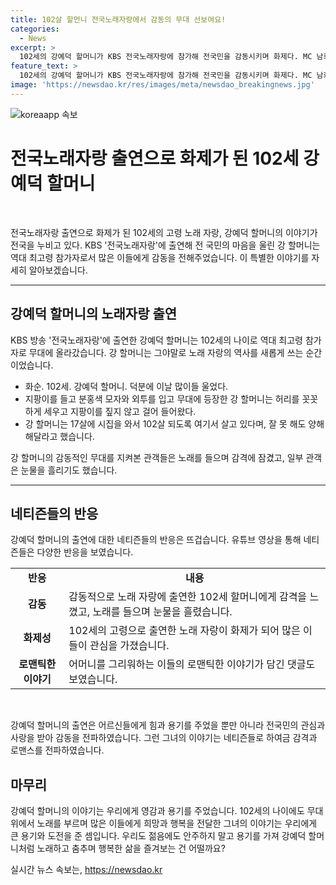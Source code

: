 ```yaml
---
title: 102살 할먼니 전국노래자랑에서 감동의 무대 선보여요!
categories:
  - News
excerpt: >
  102세의 강예덕 할머니가 KBS 전국노래자랑에 참가해 전국민을 감동시키며 화제다. MC 남희석은 강 할머니를 만나 화순. 102세. 강예덕 할머니. 덕분에 이날 많이들 울었다며 소감을 밝혀 강 할머니의 출연 영상도 공개했다. 강 할머니는 102세의 나이로 최고령 참가자로 무대에 서서 ‘찔레꽃’을 부르고 큰 호응을 얻었다. 관객들의 눈물을 자아내며 유튜브 조회수는 42만여회를 기록했고, 네티즌들의 감동적인 반응을 끌어냈다.
feature_text: >
  102세의 강예덕 할머니가 KBS 전국노래자랑에 참가해 전국민을 감동시키며 화제다. MC 남희석은 강 할머니를 만나 화순. 102세. 강예덕 할머니. 덕분에 이날 많이들 울었다며 소감을 밝혀 강 할머니의 출연 영상도 공개했다. 강 할머니는 102세의 나이로 최고령 참가자로 무대에 서서 ‘찔레꽃’을 부르고 큰 호응을 얻었다. 관객들의 눈물을 자아내며 유튜브 조회수는 42만여회를 기록했고, 네티즌들의 감동적인 반응을 끌어냈다.
image: 'https://newsdao.kr/res/images/meta/newsdao_breakingnews.jpg'
---
```


<p><img src="https://newsdao.kr/res/images/meta/newsdao_breakingnews.jpg" alt="koreaapp 속보" /></p>

<h1 data-ke-size="size26">전국노래자랑 출연으로 화제가 된 102세 강예덕 할머니</h1>

<p data-ke-size="size16">&nbsp;</p>

<p>전국노래자랑 출연으로 화제가 된 102세의 고령 노래 자랑, 강예덕 할머니의 이야기가 전국을 누비고 있다. KBS '전국노래자랑'에 출연해 전 국민의 마음을 울린 강 할머니는 역대 최고령 참가자로서 많은 이들에게 감동을 전해주었습니다. 이 특별한 이야기를 자세히 알아보겠습니다.
<hr></p>

<h2 data-ke-size="size26">강예덕 할머니의 노래자랑 출연</h2>

<p data-ke-size="size16">KBS 방송 '전국노래자랑'에 출연한 강예덕 할머니는 102세의 나이로 역대 최고령 참가자로 무대에 올라갔습니다. 강 할머니는 그야말로 노래 자랑의 역사를 새롭게 쓰는 순간이었습니다.</p>

<ul>
  <li>화순. 102세. 강예덕 할머니. 덕분에 이날 많이들 울었다.</li>
  <li>지팡이를 들고 분홍색 모자와 외투를 입고 무대에 등장한 강 할머니는 허리를 꼿꼿하게 세우고 지팡이를 짚지 않고 걸어 들어왔다.</li>
  <li>강 할머니는 17살에 시집을 와서 102살 되도록 여기서 살고 있다며, 잘 못 해도 양해해달라고 했습니다.</li>
</ul>

<p data-ke-size="size16">강 할머니의 감동적인 무대를 지켜본 관객들은 노래를 들으며 감격에 잠겼고, 일부 관객은 눈물을 흘리기도 했습니다.</p>

<hr>

<h2 data-ke-size="size26">네티즌들의 반응</h2>

<p data-ke-size="size16">강예덕 할머니의 출연에 대한 네티즌들의 반응은 뜨겁습니다. 유튜브 영상을 통해 네티즌들은 다양한 반응을 보였습니다.</p>

<table>
  <tr>
    <td style="text-align: center; height: 17px;"><b>반응</b></td>
    <td style="text-align: center; height: 17px;"><b>내용</b></td>
  </tr>
  <tr>
    <td style="text-align: center; height: 17px;"><b>감동</b></td>
    <td>감동적으로 노래 자랑에 출연한 102세 할머니에게 감격을 느꼈고, 노래를 들으며 눈물을 흘렸습니다.</td>
  </tr>
  <tr>
    <td style="text-align: center; height: 17px;"><b>화제성</b></td>
    <td>102세의 고령으로 출연한 노래 자랑이 화제가 되어 많은 이들이 관심을 가졌습니다.</td>
  </tr>
  <tr>
    <td style="text-align: center; height: 17px;"><b>로맨틱한 이야기</b></td>
    <td>어머니를 그리워하는 이들의 로맨틱한 이야기가 담긴 댓글도 보였습니다.</td>
  </tr>
</table>

<p data-ke-size="size16">&nbsp;</p>

<p data-ke-size="size16">강예덕 할머니의 출연은 어르신들에게 힘과 용기를 주었을 뿐만 아니라 전국민의 관심과 사랑을 받아 감동을 전파하였습니다. 그런 그녀의 이야기는 네티즌들로 하여금 감격과 로맨스를 전파하였습니다.</p>

<h2 data-ke-size="size26">마무리</h2>

<p data-ke-size="size16">강예덕 할머니의 이야기는 우리에게 영감과 용기를 주었습니다. 102세의 나이에도 무대 위에서 노래를 부르며 많은 이들에게 희망과 행복을 전달한 그녀의 이야기는 우리에게 큰 용기와 도전을 준 셈입니다. 우리도 젊음에도 안주하지 말고 용기를 가져 강예덕 할머니처럼 노래하고 춤추며 행복한 삶을 즐겨보는 건 어떨까요?</p>
실시간 뉴스 속보는, <a href="https://newsdao.kr" rel="dofollow">https://newsdao.kr</a>


